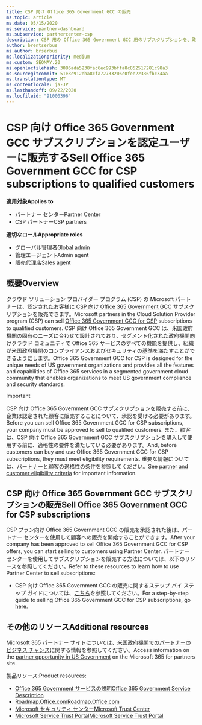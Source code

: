 ```yaml
---
title: CSP 向け Office 365 Government GCC の販売
ms.topic: article
ms.date: 05/15/2020
ms.service: partner-dashboard
ms.subservice: partnercenter-csp
description: CSP 用の Office 365 Government GCC 用のサブスクリプションを、政府の顧客または契約者に限定された米国販売するための手順と要件について説明します。
author: brentserbus
ms.author: brserbus
ms.localizationpriority: medium
ms.custom: SEOMAY.20
ms.openlocfilehash: 3086ada5238fac6ec993bffa8c852517281c98a3
ms.sourcegitcommit: 51e3c912eba8cfa72733206c0fee22386fbc34aa
ms.translationtype: MT
ms.contentlocale: ja-JP
ms.lasthandoff: 09/22/2020
ms.locfileid: "91000396"
---
```

# <a name="sell-office-365-government-gcc-for-csp-subscriptions-to-qualified-customers"></a><span data-ttu-id="03df7-103">CSP 向け Office 365 Government GCC サブスクリプションを認定ユーザーに販売する</span><span class="sxs-lookup"><span data-stu-id="03df7-103">Sell Office 365 Government GCC for CSP subscriptions to qualified customers</span></span>

<span data-ttu-id="03df7-104">**適用対象**</span><span class="sxs-lookup"><span data-stu-id="03df7-104">**Applies to**</span></span>

- <span data-ttu-id="03df7-105">パートナー センター</span><span class="sxs-lookup"><span data-stu-id="03df7-105">Partner Center</span></span>
- <span data-ttu-id="03df7-106">CSP パートナー</span><span class="sxs-lookup"><span data-stu-id="03df7-106">CSP partners</span></span>

<span data-ttu-id="03df7-107">**適切なロール**</span><span class="sxs-lookup"><span data-stu-id="03df7-107">**Appropriate roles**</span></span>

- <span data-ttu-id="03df7-108">グローバル管理者</span><span class="sxs-lookup"><span data-stu-id="03df7-108">Global admin</span></span>
- <span data-ttu-id="03df7-109">管理エージェント</span><span class="sxs-lookup"><span data-stu-id="03df7-109">Admin agent</span></span>
- <span data-ttu-id="03df7-110">販売代理店</span><span class="sxs-lookup"><span data-stu-id="03df7-110">Sales agent</span></span>

## <a name="overview"></a><span data-ttu-id="03df7-111">概要</span><span class="sxs-lookup"><span data-stu-id="03df7-111">Overview</span></span>

<span data-ttu-id="03df7-112">クラウド ソリューション プロバイダー プログラム (CSP) の Microsoft パートナーは、認定されたお客様に [CSP 向け Office 365 Government GCC](https://www.microsoft.com/microsoft-365/partners/governmentforCSP) サブスクリプションを販売できます。</span><span class="sxs-lookup"><span data-stu-id="03df7-112">Microsoft partners in the Cloud Solution Provider program (CSP) can sell [Office 365 Government GCC for CSP](https://www.microsoft.com/microsoft-365/partners/governmentforCSP) subscriptions to qualified customers.</span></span> <span data-ttu-id="03df7-113">CSP 向け Office 365 Government GCC は、米国政府機関の固有のニーズに合わせて設計されており、セグメント化された政府機関向けクラウド コミュニティで Office 365 サービスのすべての機能を提供し、組織が米国政府機関のコンプライアンスおよびセキュリティの基準を満たすことができるようにします。</span><span class="sxs-lookup"><span data-stu-id="03df7-113">Office 365 Government GCC for CSP is designed for the unique needs of US government organizations and provides all the features and capabilities of Office 365 services in a segmented government cloud community that enables organizations to meet US government compliance and security standards.</span></span> 

>[!IMPORTANT] 
><span data-ttu-id="03df7-114">CSP 向け Office 365 Government GCC サブスクリプションを販売する前に、企業は認定された顧客に販売することについて、承認を受ける必要があります。</span><span class="sxs-lookup"><span data-stu-id="03df7-114">Before you can sell Office 365 Government GCC for CSP subscriptions, your company must be approved to sell to qualified customers.</span></span> <span data-ttu-id="03df7-115">また、顧客は、CSP 向け Office 365 Government GCC サブスクリプションを購入して使用する前に、適格性の要件を満たしている必要があります。</span><span class="sxs-lookup"><span data-stu-id="03df7-115">And, before customers can buy and use Office 365 Government GCC for CSP subscriptions, they must meet eligibility requirements.</span></span> <span data-ttu-id="03df7-116">重要な情報については、[パートナーと顧客の適格性の条件](csp-gcc-validate.md)を参照してください。</span><span class="sxs-lookup"><span data-stu-id="03df7-116">See [partner and customer eligibility criteria](csp-gcc-validate.md) for important information.</span></span>


## <a name="sell-office-365-government-gcc-for-csp-subscriptions"></a><span data-ttu-id="03df7-117">CSP 向け Office 365 Government GCC サブスクリプションの販売</span><span class="sxs-lookup"><span data-stu-id="03df7-117">Sell Office 365 Government GCC for CSP subscriptions</span></span>

<span data-ttu-id="03df7-118">CSP プラン向け Office 365 Government GCC の販売を承認された後は、パートナー センターを使用して顧客への販売を開始することができます。</span><span class="sxs-lookup"><span data-stu-id="03df7-118">After your company has been approved to sell Office 365 Government GCC for CSP offers, you can start selling to customers using Partner Center.</span></span> <span data-ttu-id="03df7-119">パートナー センターを使用してサブスクリプションを販売する方法については、以下のリソースを参照してください。</span><span class="sxs-lookup"><span data-stu-id="03df7-119">Refer to these resources to learn how to use Partner Center to sell subscriptions:</span></span> 

-   <span data-ttu-id="03df7-120">CSP 向け Office 365 Government GCC の販売に関するステップ バイ ステップ ガイドについては、[こちら](https://go.microsoft.com/fwlink/?linkid=2007323)を参照してください。</span><span class="sxs-lookup"><span data-stu-id="03df7-120">For a step-by-step guide to selling Office 365 Government GCC for CSP subscriptions, go [here](https://go.microsoft.com/fwlink/?linkid=2007323).</span></span>  


## <a name="additional-resources"></a><span data-ttu-id="03df7-121">その他のリソース</span><span class="sxs-lookup"><span data-stu-id="03df7-121">Additional resources</span></span>

<span data-ttu-id="03df7-122">Microsoft 365 パートナー サイトについては、[米国政府機関でのパートナーのビジネス チャンス](https://www.microsoft.com/microsoft-365/partners/governmentforCSP)に関する情報を参照してください。</span><span class="sxs-lookup"><span data-stu-id="03df7-122">Access information on the [partner opportunity in US Government](https://www.microsoft.com/microsoft-365/partners/governmentforCSP) on the Microsoft 365 for partners site.</span></span>

<span data-ttu-id="03df7-123">製品リソース:</span><span class="sxs-lookup"><span data-stu-id="03df7-123">Product resources:</span></span>

- [<span data-ttu-id="03df7-124">Office 365 Government サービスの説明</span><span class="sxs-lookup"><span data-stu-id="03df7-124">Office 365 Government Service Description</span></span>](/office365/servicedescriptions/office-365-platform-service-description/office-365-us-government/office-365-us-government)
- [<span data-ttu-id="03df7-125">Roadmap.Office.com</span><span class="sxs-lookup"><span data-stu-id="03df7-125">Roadmap.Office.com</span></span>](https://products.office.com/business/office-365-roadmap)
- [<span data-ttu-id="03df7-126">Microsoft セキュリティ センター</span><span class="sxs-lookup"><span data-stu-id="03df7-126">Microsoft Trust Center</span></span>](https://www.microsoft.com/TrustCenter/)
- [<span data-ttu-id="03df7-127">Microsoft Service Trust Portal</span><span class="sxs-lookup"><span data-stu-id="03df7-127">Microsoft Service Trust Portal</span></span>](https://aka.ms/STP)